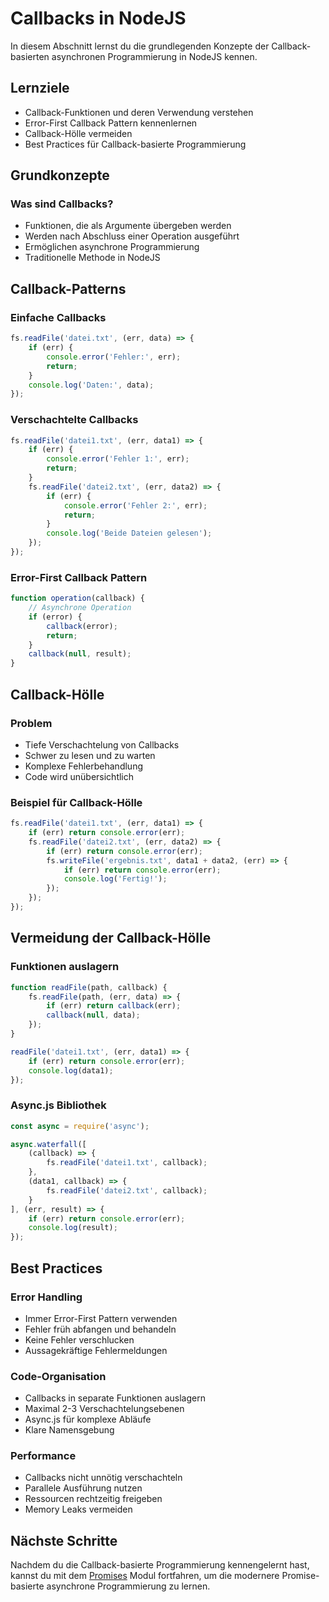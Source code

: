 # Callbacks in NodeJS

In diesem Abschnitt lernst du die grundlegenden Konzepte der Callback-basierten asynchronen Programmierung in NodeJS kennen.

## Lernziele

- Callback-Funktionen und deren Verwendung verstehen
- Error-First Callback Pattern kennenlernen
- Callback-Hölle vermeiden
- Best Practices für Callback-basierte Programmierung

## Grundkonzepte

### Was sind Callbacks?
- Funktionen, die als Argumente übergeben werden
- Werden nach Abschluss einer Operation ausgeführt
- Ermöglichen asynchrone Programmierung
- Traditionelle Methode in NodeJS

## Callback-Patterns

### Einfache Callbacks
```javascript
fs.readFile('datei.txt', (err, data) => {
    if (err) {
        console.error('Fehler:', err);
        return;
    }
    console.log('Daten:', data);
});
```

### Verschachtelte Callbacks
```javascript
fs.readFile('datei1.txt', (err, data1) => {
    if (err) {
        console.error('Fehler 1:', err);
        return;
    }
    fs.readFile('datei2.txt', (err, data2) => {
        if (err) {
            console.error('Fehler 2:', err);
            return;
        }
        console.log('Beide Dateien gelesen');
    });
});
```

### Error-First Callback Pattern
```javascript
function operation(callback) {
    // Asynchrone Operation
    if (error) {
        callback(error);
        return;
    }
    callback(null, result);
}
```

## Callback-Hölle

### Problem
- Tiefe Verschachtelung von Callbacks
- Schwer zu lesen und zu warten
- Komplexe Fehlerbehandlung
- Code wird unübersichtlich

### Beispiel für Callback-Hölle
```javascript
fs.readFile('datei1.txt', (err, data1) => {
    if (err) return console.error(err);
    fs.readFile('datei2.txt', (err, data2) => {
        if (err) return console.error(err);
        fs.writeFile('ergebnis.txt', data1 + data2, (err) => {
            if (err) return console.error(err);
            console.log('Fertig!');
        });
    });
});
```

## Vermeidung der Callback-Hölle

### Funktionen auslagern
```javascript
function readFile(path, callback) {
    fs.readFile(path, (err, data) => {
        if (err) return callback(err);
        callback(null, data);
    });
}

readFile('datei1.txt', (err, data1) => {
    if (err) return console.error(err);
    console.log(data1);
});
```

### Async.js Bibliothek
```javascript
const async = require('async');

async.waterfall([
    (callback) => {
        fs.readFile('datei1.txt', callback);
    },
    (data1, callback) => {
        fs.readFile('datei2.txt', callback);
    }
], (err, result) => {
    if (err) return console.error(err);
    console.log(result);
});
```

## Best Practices

### Error Handling
- Immer Error-First Pattern verwenden
- Fehler früh abfangen und behandeln
- Keine Fehler verschlucken
- Aussagekräftige Fehlermeldungen

### Code-Organisation
- Callbacks in separate Funktionen auslagern
- Maximal 2-3 Verschachtelungsebenen
- Async.js für komplexe Abläufe
- Klare Namensgebung

### Performance
- Callbacks nicht unnötig verschachteln
- Parallele Ausführung nutzen
- Ressourcen rechtzeitig freigeben
- Memory Leaks vermeiden

## Nächste Schritte

Nachdem du die Callback-basierte Programmierung kennengelernt hast, kannst du mit dem [Promises](promises.md) Modul fortfahren, um die modernere Promise-basierte asynchrone Programmierung zu lernen. 